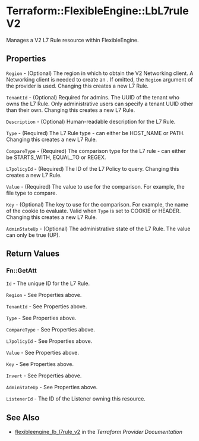 # Terraform::FlexibleEngine::LbL7ruleV2

Manages a V2 L7 Rule resource within FlexibleEngine.

## Properties

`Region` - (Optional) The region in which to obtain the V2 Networking client.
A Networking client is needed to create an . If omitted, the
`Region` argument of the provider is used. Changing this creates a new
L7 Rule.

`TenantId` - (Optional) Required for admins. The UUID of the tenant who owns
the L7 Rule.  Only administrative users can specify a tenant UUID
other than their own. Changing this creates a new L7 Rule.

`Description` - (Optional) Human-readable description for the L7 Rule.

`Type` - (Required) The L7 Rule type - can either be HOST\_NAME or PATH. Changing this creates a new L7 Rule.

`CompareType` - (Required) The comparison type for the L7 rule - can either be
STARTS\_WITH, EQUAL_TO or REGEX.

`L7policyId` - (Required) The ID of the L7 Policy to query. Changing this creates a new
L7 Rule.

`Value` - (Required) The value to use for the comparison. For example, the file type to
compare.

`Key` - (Optional) The key to use for the comparison. For example, the name of the cookie to
evaluate. Valid when `Type` is set to COOKIE or HEADER. Changing this creates a new L7 Rule.

`AdminStateUp` - (Optional) The administrative state of the L7 Rule.
The value can only be true (UP).


## Return Values

### Fn::GetAtt

`Id` - The unique ID for the L7 Rule.

`Region` - See Properties above.

`TenantId` - See Properties above.

`Type` - See Properties above.

`CompareType` - See Properties above.

`L7policyId` - See Properties above.

`Value` - See Properties above.

`Key` - See Properties above.

`Invert` - See Properties above.

`AdminStateUp` - See Properties above.

`ListenerId` - The ID of the Listener owning this resource.

## See Also

* [flexibleengine_lb_l7rule_v2](https://www.terraform.io/docs/providers/flexibleengine/r/lb_l7rule_v2.html) in the _Terraform Provider Documentation_